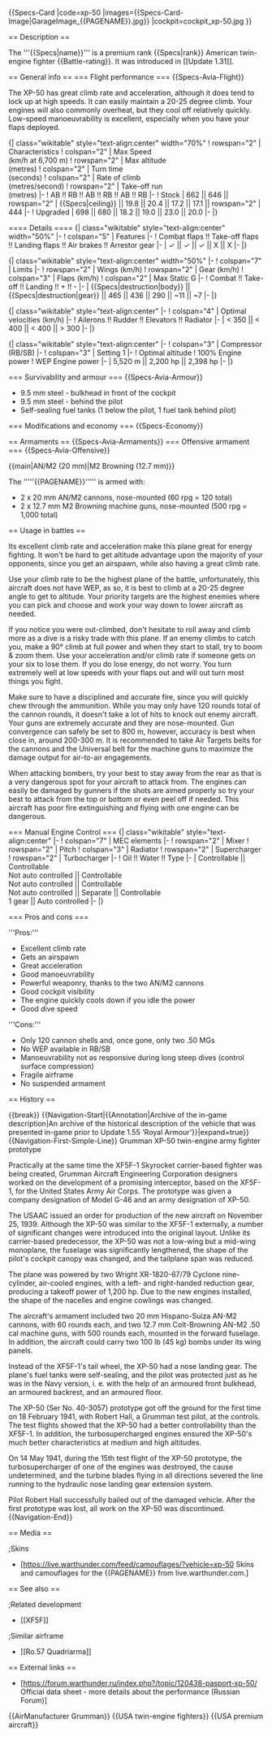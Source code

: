 {{Specs-Card
|code=xp-50
|images={{Specs-Card-Image|GarageImage_{{PAGENAME}}.jpg}}
|cockpit=cockpit_xp-50.jpg
}}

== Description ==
<!-- ''In the description, the first part should be about the history of and the creation and combat usage of the aircraft, as well as its key features. In the second part, tell the reader about the aircraft in the game. Insert a screenshot of the vehicle, so that if the novice player does not remember the vehicle by name, he will immediately understand what kind of vehicle the article is talking about.'' -->
The '''{{Specs|name}}''' is a premium rank {{Specs|rank}} American twin-engine fighter {{Battle-rating}}. It was introduced in [[Update 1.31]].

== General info ==
=== Flight performance ===
{{Specs-Avia-Flight}}
<!-- ''Describe how the aircraft behaves in the air. Speed, manoeuvrability, acceleration and allowable loads - these are the most important characteristics of the vehicle.'' -->
The XP-50 has great climb rate and acceleration, although it does tend to lock up at high speeds. It can easily maintain a 20-25 degree climb. Your engines will also commonly overheat, but they cool off relatively quickly. Low-speed manoeuvrability is excellent, especially when you have your flaps deployed.

{| class="wikitable" style="text-align:center" width="70%"
! rowspan="2" | Characteristics
! colspan="2" | Max Speed<br>(km/h at 6,700 m)
! rowspan="2" | Max altitude<br>(metres)
! colspan="2" | Turn time<br>(seconds)
! colspan="2" | Rate of climb<br>(metres/second)
! rowspan="2" | Take-off run<br>(metres)
|-
! AB !! RB !! AB !! RB !! AB !! RB
|-
! Stock
| 662 || 646 || rowspan="2" | {{Specs|ceiling}} || 19.8 || 20.4 || 17.2 || 17.1 || rowspan="2" | 444
|-
! Upgraded
| 698 || 680 || 18.2 || 19.0 || 23.0 || 20.0
|-
|}

==== Details ====
{| class="wikitable" style="text-align:center" width="50%"
|-
! colspan="5" | Features
|-
! Combat flaps !! Take-off flaps !! Landing flaps !! Air brakes !! Arrestor gear
|-
| ✓ || ✓ || ✓ || X || X     <!-- ✓ -->
|-
|}

{| class="wikitable" style="text-align:center" width="50%"
|-
! colspan="7" | Limits
|-
! rowspan="2" | Wings (km/h)
! rowspan="2" | Gear (km/h)
! colspan="3" | Flaps (km/h)
! colspan="2" | Max Static G
|-
! Combat !! Take-off !! Landing !! + !! -
|-
| {{Specs|destruction|body}} || {{Specs|destruction|gear}} || 465 || 436 || 290 || ~11 || ~7
|-
|}

{| class="wikitable" style="text-align:center"
|-
! colspan="4" | Optimal velocities (km/h)
|-
! Ailerons !! Rudder !! Elevators !! Radiator
|-
| < 350 || < 400 || < 400 || > 300
|-
|}

{| class="wikitable" style="text-align:center"
|-
! colspan="3" | Compressor (RB/SB)
|-
! colspan="3" | Setting 1
|-
! Optimal altitude
! 100% Engine power
! WEP Engine power
|-
| 5,520 m || 2,200 hp || 2,398 hp
|-
|}

=== Survivability and armour ===
{{Specs-Avia-Armour}}
<!-- ''Examine the survivability of the aircraft. Note how vulnerable the structure is and how secure the pilot is, whether the fuel tanks are armoured, etc. Describe the armour, if there is any, and also mention the vulnerability of other critical aircraft systems.'' -->

* 9.5 mm steel - bulkhead in front of the cockpit
* 9.5 mm steel - behind the pilot
* Self-sealing fuel tanks (1 below the pilot, 1 fuel tank behind pilot)

=== Modifications and economy ===
{{Specs-Economy}}

== Armaments ==
{{Specs-Avia-Armaments}}
=== Offensive armament ===
{{Specs-Avia-Offensive}}
<!-- ''Describe the offensive armament of the aircraft, if any. Describe how effective the cannons and machine guns are in a battle, and also what belts or drums are better to use. If there is no offensive weaponry, delete this subsection.'' -->
{{main|AN/M2 (20 mm)|M2 Browning (12.7 mm)}}

The '''''{{PAGENAME}}''''' is armed with:

* 2 x 20 mm AN/M2 cannons, nose-mounted (60 rpg = 120 total)
* 2 x 12.7 mm M2 Browning machine guns, nose-mounted (500 rpg = 1,000 total)

== Usage in battles ==
<!-- ''Describe the tactics of playing in the aircraft, the features of using aircraft in a team and advice on tactics. Refrain from creating a "guide" - do not impose a single point of view, but instead, give the reader food for thought. Examine the most dangerous enemies and give recommendations on fighting them. If necessary, note the specifics of the game in different modes (AB, RB, SB).'' -->
Its excellent climb rate and acceleration make this plane great for energy fighting. It won't be hard to get altitude advantage upon the majority of your opponents, since you get an airspawn, while also having a great climb rate.

Use your climb rate to be the highest plane of the battle, unfortunately, this aircraft does not have WEP, as so, it is best to climb at a 20-25 degree angle to get to altitude. Your priority targets are the highest enemies where you can pick and choose and work your way down to lower aircraft as needed.

If you notice you were out-climbed, don't hesitate to roll away and climb more as a dive is a risky trade with this plane. If an enemy climbs to catch you, make a 90° climb at full power and when they start to stall, try to boom & zoom them. Use your acceleration and/or climb rate if someone gets on your six to lose them. If you do lose energy, do not worry. You turn extremely well at low speeds with your flaps out and will out turn most things you fight.

Make sure to have a disciplined and accurate fire, since you will quickly chew through the ammunition. While you may only have 120 rounds total of the cannon rounds, it doesn't take a lot of hits to knock out enemy aircraft. Your guns are extremely accurate and they are nose-mounted. Gun convergence can safely be set to 800 m, however, accuracy is best when close in, around 200-300 m. It is recommended to  take Air Targets belts for the cannons and the Universal belt for the machine guns to maximize the damage output for air-to-air engagements.

When attacking bombers, try your best to stay away from the rear as that is a very dangerous spot for your aircraft to attack from. The engines can easily be damaged by gunners if the shots are aimed properly so try your best to attack from the top or bottom or even peel off if needed. This aircraft has poor fire extinguishing and flying with one engine can be dangerous. 

=== Manual Engine Control ===
{| class="wikitable" style="text-align:center"
|-
! colspan="7" | MEC elements
|-
! rowspan="2" | Mixer
! rowspan="2" | Pitch
! colspan="3" | Radiator
! rowspan="2" | Supercharger
! rowspan="2" | Turbocharger
|-
! Oil !! Water !! Type
|-
| Controllable || Controllable<br>Not auto controlled || Controllable<br>Not auto controlled || Controllable<br>Not auto controlled || Separate || Controllable<br>1 gear || Auto controlled
|-
|}

=== Pros and cons ===
<!-- ''Summarise and briefly evaluate the vehicle in terms of its characteristics and combat effectiveness. Mark its pros and cons in the bulleted list. Try not to use more than 6 points for each of the characteristics. Avoid using categorical definitions such as "bad", "good" and the like - use substitutions with softer forms such as "inadequate" and "effective".'' -->

'''Pros:'''

* Excellent climb rate
* Gets an airspawn
* Great acceleration
* Good manoeuvrability
* Powerful weaponry, thanks to the two AN/M2 cannons
* Good cockpit visibility
* The engine quickly cools down if you idle the power
* Good dive speed

'''Cons:'''

* Only 120 cannon shells and, once gone, only two .50 MGs
* No WEP available in RB/SB
* Manoeuvrability not as responsive during long steep dives (control surface compression)
* Fragile airframe
* No suspended armament

== History ==
<!-- ''Describe the history of the creation and combat usage of the aircraft in more detail than in the introduction. If the historical reference turns out to be too long, take it to a separate article, taking a link to the article about the vehicle and adding a block "/History" (example: <nowiki>https://wiki.warthunder.com/(Vehicle-name)/History</nowiki>) and add a link to it here using the <code>main</code> template. Be sure to reference text and sources by using <code><nowiki><ref></ref></nowiki></code>, as well as adding them at the end of the article with <code><nowiki><references /></nowiki></code>. This section may also include the vehicle's dev blog entry (if applicable) and the in-game encyclopedia description (under <code><nowiki>=== In-game description ===</nowiki></code>, also if applicable).'' -->

{{break}}
{{Navigation-Start|{{Annotation|Archive of the in-game description|An archive of the historical description of the vehicle that was presented in-game prior to Update 1.55 'Royal Armour'}}|expand=true}}
{{Navigation-First-Simple-Line}}
Grumman XP-50 twin-engine army fighter prototype

Practically at the same time the XF5F-1 Skyrocket carrier-based fighter was being created, Grumman Aircraft Engineering Corporation designers worked on the development of a promising interceptor, based on the XF5F-1, for the United States Army Air Corps. The prototype was given a company designation of Model G-46 and an army designation of ХР-50.

The USAAC issued an order for production of the new aircraft on November 25, 1939. Although the ХР-50 was similar to the XF5F-1 externally, a number of significant changes were introduced into the original layout. Unlike its carrier-based predecessor, the ХР-50 was not a low-wing but a mid-wing monoplane, the fuselage was significantly lengthened, the shape of the pilot's cockpit canopy was changed, and the tailplane span was reduced.

The plane was powered by two Wright XR-1820-67/79 Cyclone nine-cylinder, air-cooled engines, with a left- and right-handed reduction gear, producing a takeoff power of 1,200 hp. Due to the new engines installed, the shape of the nacelles and engine cowlings was changed.

The aircraft's armament included two 20 mm Hispano-Suiza AN-M2 cannons, with 60 rounds each, and two 12.7 mm Colt-Browning AN-M2 .50 cal machine guns, with 500 rounds each, mounted in the forward fuselage. In addition, the aircraft could carry two 100 lb (45 kg) bombs under its wing panels.

Instead of the XF5F-1's tail wheel, the ХР-50 had a nose landing gear. The plane's fuel tanks were self-sealing, and the pilot was protected just as he was in the Navy version, i. e. with the help of an armoured front bulkhead, an armoured backrest, and an armoured floor.

The XP-50 (Ser No. 40-3057) prototype got off the ground for the first time on 18 February 1941, with Robert Hall, a Grumman test pilot, at the controls. The test flights showed that the ХР-50 had a better controllability than the XF5F-1. In addition, the turbosupercharged engines ensured the ХР-50's much better characteristics at medium and high altitudes.

On 14 May 1941, during the 15th test flight of the ХР-50 prototype, the turbosupercharger of one of the engines was destroyed, the cause undetermined, and the turbine blades flying in all directions severed the line running to the hydraulic nose landing gear extension system.

Pilot Robert Hall successfully bailed out of the damaged vehicle. After the first prototype was lost, all work on the ХР-50 was discontinued.
{{Navigation-End}}

== Media ==
<!-- ''Excellent additions to the article would be video guides, screenshots from the game, and photos.'' -->

;Skins

* [https://live.warthunder.com/feed/camouflages/?vehicle=xp-50 Skins and camouflages for the {{PAGENAME}} from live.warthunder.com.]

== See also ==
<!-- ''Links to the articles on the War Thunder Wiki that you think will be useful for the reader, for example:''
* ''reference to the series of the aircraft;''
* ''links to approximate analogues of other nations and research trees.'' -->

;Related development

* [[XF5F]]

;Similar airframe

* [[Ro.57 Quadriarma]]

== External links ==
<!--''Paste links to sources and external resources, such as:''
* ''topic on the official game forum;''
* ''other literature.''-->

* [https://forum.warthunder.ru/index.php?/topic/120438-pasport-xp-50/ Official data sheet - more details about the performance (Russian Forum)]

{{AirManufacturer Grumman}}
{{USA twin-engine fighters}}
{{USA premium aircraft}}